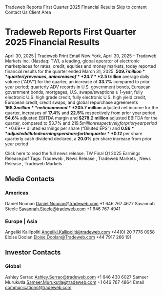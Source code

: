 Tradeweb Reports First Quarter 2025 Financial Results Skip to content 
Contact Us  Client Area
# Tradeweb Reports First Quarter 2025 Financial Results
April 30, 2025 | Tradeweb 
Print
Email
New York, April 30, 2025 – Tradeweb Markets Inc. (Nasdaq: TW), a leading, global operator of electronic marketplaces for rates, credit, equities and money markets, today reported financial results for the quarter ended March 31, 2025.
**$509.7 million** quarterly revenues, an increase of **24.7%** (**25.8%** on a constant currency basis) compared to prior year period
**$2.5 trillion** average daily volume (“ADV”) for the quarter, an increase of **33.7%** compared to prior year period; quarterly ADV records in U.S. government bonds, European government bonds, mortgages, U.S. swaps/swaptions ≥ 1-year, fully electronic U.S. high grade credit, fully electronic U.S. high yield credit, European credit, credit swaps, and global repurchase agreements
**$168.3 million** net income and **$205.7 million** adjusted net income for the quarter, increases of **17.4%** and **22.5%** respectively from prior year period
**54.6%** adjusted EBITDA margin and **$278.2 million** adjusted EBITDA for the quarter, compared to 53.7% and $219.5 million respectively for prior year period
**$0.69** diluted earnings per share (“Diluted EPS”) and **$0.86** adjusted diluted earnings per share for the quarter
**$0.12** per share quarterly cash dividend declared, a **20.0%** per share increase from prior year period
  
Click here to read the full news release.
TW Final Q1 2025 Earnings Release.pdf
Tags: Tradeweb ,  News Release ,  Tradeweb Markets ,  News Release ,  Tradeweb Markets
## Media Contacts
###  Americas 
Daniel Noonan
Daniel.Noonan@tradeweb.com
+1 646 767 4677 
Savannah Steele 
Savannah.Steele@tradeweb.com
+1 646 767 4941 
###  Europe | Asia 
Angeliki Kallipoliti
Angeliki.Kallipoliti@tradeweb.com 
+44(0) 20 7776 0958 
Eloise Doolan
Eloise.Doolan@Tradeweb.com
+44 7917 266 191 
## Investor Contacts
###  Global 
Ashley Serrao
Ashley.Serrao@tradeweb.com
+1 646 430 6027 
Sameer Murukutla
Sameer.Murukutla@tradeweb.com
+1 646 767 4864 
Email
communications@tradeweb.com